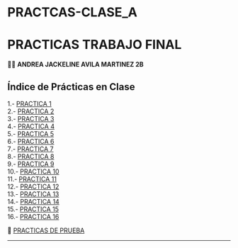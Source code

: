 # PRACTCAS-CLASE_A
# PRACTICAS TRABAJO FINAL  
👩‍💻 **ANDREA JACKELINE AVILA MARTINEZ 2B**  

## Índice de Prácticas en Clase

1️.- [ PRACTICA 1](./PRACTICA%201/)  
2️.- [ PRACTICA 2](./PRACTICA%202/)  
3️.- [ PRACTICA 3](./PRACTICA%203/)  
4️.- [ PRACTICA 4](./PRACTICA%204/)  
5️.- [ PRACTICA 5](./PRACTICA%205/)  
6️.- [ PRACTICA 6](./PRACTICA%206/)  
7️.- [ PRACTICA 7](./PRACTICA%207/)  
8️.- [ PRACTICA 8](./PRACTICA%208/)  
9️.- [ PRACTICA 9](./PRACTICA%209/)  
10.- [ PRACTICA 10](./PRACTICA%2010/)  
1️1️.- [ PRACTICA 11](./PRACTICA%2011/)  
1️2.- [ PRACTICA 12](./PRACTICA%2012/)  
1️3.- [ PRACTICA 13](./PRACTICA%2013/)  
1️4.- [ PRACTICA 14](./PRACTICA%2014/)  
1️5.- [ PRACTICA 15](./PRACTICA%2015/)  
1️6.- [ PRACTICA 16](./PRACTICA%2016/)  

🔄 [ PRACTICAS DE PRUEBA](./PRACTICAS%20DE%20PRUEBA/)  

---


